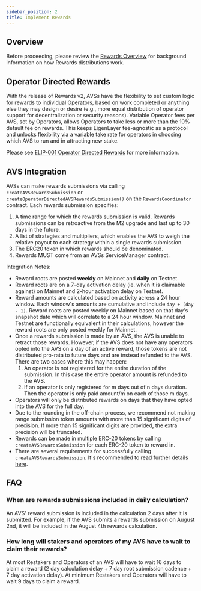 ```yaml
---
sidebar_position: 2
title: Implement Rewards
---
```


## Overview

Before proceeding, please review the [Rewards Overview](/docs/eigenlayer/rewards-claiming/rewards-claiming-overview.md) for background information on how Rewards distributions work.


## Operator Directed Rewards

With the release of Rewards v2, AVSs have the flexibility to set custom logic for rewards to individual Operators, based on work completed or anything else they may design or desire (e.g., more equal distribution of operator support for decentralization or security reasons). Variable Operator fees per AVS, set by Operators, allows Operators to take less or more than the 10% default fee on rewards. This keeps EigenLayer fee-agnostic as a protocol and unlocks flexibility via a variable take rate for operators in choosing which AVS to run and in attracting new stake.

Please see [ELIP-001 Operator Directed Rewards](https://github.com/eigenfoundation/ELIPs/blob/main/ELIPs/ELIP-001.md#distribution-of-operator-directed-rewards) for more information.


## AVS Integration

AVSs can make rewards submissions via calling `createAVSRewardsSubmission` or `createOperatorDirectedAVSRewardsSubmission()` on the `RewardsCoordinator` contract. Each rewards submission specifies:  

1. A time range for which the rewards submission is valid. Rewards submissions can be retroactive from the M2 upgrade and last up to 30 days in the future.
2. A list of strategies and multipliers, which enables the AVS to weigh the relative payout to each strategy within a single rewards submission.
3. The ERC20 token in which rewards should be denominated.
4. Rewards MUST come from an AVSs ServiceManager contract.

Integration Notes:
- Reward roots are posted **weekly** on Mainnet and **daily** on Testnet.
- Reward roots are on a 7-day activation delay (ie. when it is claimable against) on Mainnet and 2-hour activation delay on Testnet.
- Reward amounts are calculated based on activity across a 24 hour window. Each window's amounts are cumulative and include `day + (day - 1)`. Reward roots are posted weekly on Mainnet based on that day's snapshot date which will correlate to a 24 hour window. Mainnet and Testnet are functionally equivalent in their calculations, however the reward roots are only posted weekly for Mainnet.
- Once a rewards submission is made by an AVS, the AVS is unable to retract those rewards. However, if the AVS does not have any operators opted into the AVS on a day of an active reward, those tokens are not distributed pro-rata to future days and are instead refunded to the AVS. There are two cases where this may happen:
    1. An operator is not registered for the entire duration of the submission. In this case the entire operator amount is refunded to the AVS.
    2. If an operator is only registered for m days out of n days duration. Then the operator is only paid amount/m on each of those m days.
- Operators will only be distributed rewards on days that they have opted into the AVS for the full day.
- Due to the rounding in the off-chain process, we recommend not making range submission token amounts with more than 15 significant digits of precision. If more than 15 significant digits are provided, the extra precision will be truncated.
- Rewards can be made in multiple ERC-20 tokens by calling `createAVSRewardsSubmission` for each ERC-20 token to reward in.  
- There are several requirements for successfully calling `createAVSRewardsSubmission`. It's recommended to read further details [here](https://github.com/Layr-Labs/eigenlayer-contracts/blob/dev/docs/core/RewardsCoordinator.md#createavsrewardssubmission).

## FAQ

### When are rewards submissions included in daily calculation?

An AVS' reward submission is included in the calculation 2 days after it is submitted. For example, if the AVS submits a rewards submission on August 2nd, it will be included in the August 4th rewards calculation.

### How long will stakers and operators of my AVS have to wait to claim their rewards?

At most Restakers and Operators of an AVS will have to wait 16 days to claim a reward (2 day calculation delay + 7 day root submission cadence + 7 day activation delay). At minimum Restakers and Operators will have to wait 9 days to claim a reward.

